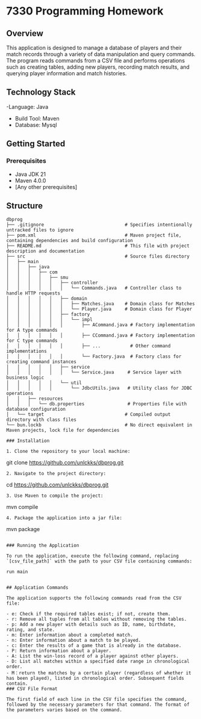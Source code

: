 # 7330 Programming Homework

## Overview

This application is designed to manage a database of players and their match records through a variety of data manipulation and query commands. The program reads commands from a CSV file and performs operations such as creating tables, adding new players, recording match results, and querying player information and match histories.

## Technology Stack

-Language: Java
- Build Tool: Maven
- Database: Mysql

## Getting Started

### Prerequisites

- Java JDK 21
- Maven 4.0.0
- [Any other prerequisites]

## Structure
```plaintext
dbprog
├── .gitignore                              # Specifies intentionally untracked files to ignore
├── pom.xml                                 # Maven project file, containing dependencies and build configuration
├── README.md                               # This file with project description and documentation
├── src                                     # Source files directory
│   ├── main
│   │   ├── java
│   │   │   ├── com
│   │   │   │   ├── smu
│   │   │   │   │   ├── controller
│   │   │   │   │   │   └── Commands.java   # Controller class to handle HTTP requests
│   │   │   │   │   ├── domain
│   │   │   │   │   │   ├── Matches.java    # Domain class for Matches
│   │   │   │   │   │   └── Player.java     # Domain class for Player
│   │   │   │   │   ├── factory
│   │   │   │   │   │   └── impl
│   │   │   │   │   │       ├── ACommand.java # Factory implementation for A type commands
│   │   │   │   │   │       ├── CCommand.java # Factory implementation for C type commands
│   │   │   │   │   │       ├── ...           # Other command implementations
│   │   │   │   │   │       └── Factory.java  # Factory class for creating command instances
│   │   │   │   │   ├── service
│   │   │   │   │   │   └── Service.java     # Service layer with business logic
│   │   │   │   │   └── util
│   │   │   │   │       └── JdbcUtils.java   # Utility class for JDBC operations
│   │   ├── resources
│   │   │   └── db.properties                # Properties file with database configuration
│   └── target                              # Compiled output directory with class files
└── bun.lockb                               # No direct equivalent in Maven projects, lock file for dependencies

### Installation

1. Clone the repository to your local machine:
   ```
   git clone https://github.com/unlckks/dbprog.git
   ```
2. Navigate to the project directory:
   ```
   cd https://github.com/unlckks/dbprog.git
   ```
3. Use Maven to compile the project:
   ```
   mvn compile
   ```
4. Package the application into a jar file:
   ```
   mvn package
   ```

### Running the Application

To run the application, execute the following command, replacing `[csv_file_path]` with the path to your CSV file containing commands:

```
    run main
```

## Application Commands

The application supports the following commands read from the CSV file:

- e: Check if the required tables exist; if not, create them.
- r: Remove all tuples from all tables without removing the tables.
- p: Add a new player with details such as ID, name, birthdate, rating, and state.
- m: Enter information about a completed match.
- n: Enter information about a match to be played.
- c: Enter the results of a game that is already in the database.
- P: Return information about a player.
- A: List the win-loss record of a player against other players.
- D: List all matches within a specified date range in chronological order.
- M：return the matches by a certain player (regardless of whether it has been played), listed in chronological order. Subsequent fields contain.
### CSV File Format

The first field of each line in the CSV file specifies the command, followed by the necessary parameters for that command. The format of the parameters varies based on the command.



